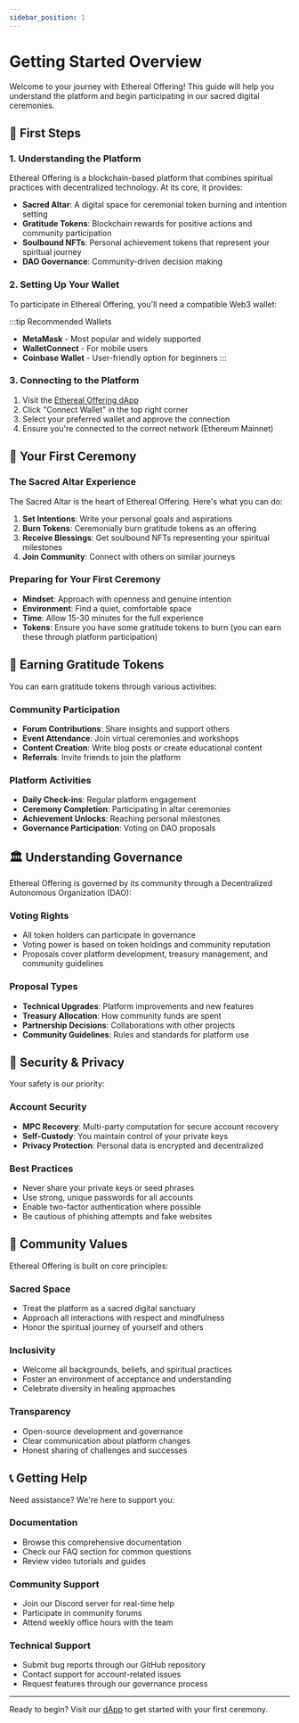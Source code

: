 ```yaml
---
sidebar_position: 1
---
```


# Getting Started Overview

Welcome to your journey with Ethereal Offering! This guide will help you understand the platform and begin participating in our sacred digital ceremonies.

## 🌟 First Steps

### 1. Understanding the Platform
Ethereal Offering is a blockchain-based platform that combines spiritual practices with decentralized technology. At its core, it provides:

- **Sacred Altar**: A digital space for ceremonial token burning and intention setting
- **Gratitude Tokens**: Blockchain rewards for positive actions and community participation
- **Soulbound NFTs**: Personal achievement tokens that represent your spiritual journey
- **DAO Governance**: Community-driven decision making

### 2. Setting Up Your Wallet
To participate in Ethereal Offering, you'll need a compatible Web3 wallet:

:::tip Recommended Wallets
- **MetaMask** - Most popular and widely supported
- **WalletConnect** - For mobile users
- **Coinbase Wallet** - User-friendly option for beginners
:::

### 3. Connecting to the Platform
1. Visit the [Ethereal Offering dApp](https://drasticstatic.github.io/gratitude-token-project)
2. Click "Connect Wallet" in the top right corner
3. Select your preferred wallet and approve the connection
4. Ensure you're connected to the correct network (Ethereum Mainnet)

## 🎯 Your First Ceremony

### The Sacred Altar Experience
The Sacred Altar is the heart of Ethereal Offering. Here's what you can do:

1. **Set Intentions**: Write your personal goals and aspirations
2. **Burn Tokens**: Ceremonially burn gratitude tokens as an offering
3. **Receive Blessings**: Get soulbound NFTs representing your spiritual milestones
4. **Join Community**: Connect with others on similar journeys

### Preparing for Your First Ceremony
- **Mindset**: Approach with openness and genuine intention
- **Environment**: Find a quiet, comfortable space
- **Time**: Allow 15-30 minutes for the full experience
- **Tokens**: Ensure you have some gratitude tokens to burn (you can earn these through platform participation)

## 💎 Earning Gratitude Tokens

You can earn gratitude tokens through various activities:

### Community Participation
- **Forum Contributions**: Share insights and support others
- **Event Attendance**: Join virtual ceremonies and workshops
- **Content Creation**: Write blog posts or create educational content
- **Referrals**: Invite friends to join the platform

### Platform Activities
- **Daily Check-ins**: Regular platform engagement
- **Ceremony Completion**: Participating in altar ceremonies
- **Achievement Unlocks**: Reaching personal milestones
- **Governance Participation**: Voting on DAO proposals

## 🏛️ Understanding Governance

Ethereal Offering is governed by its community through a Decentralized Autonomous Organization (DAO):

### Voting Rights
- All token holders can participate in governance
- Voting power is based on token holdings and community reputation
- Proposals cover platform development, treasury management, and community guidelines

### Proposal Types
- **Technical Upgrades**: Platform improvements and new features
- **Treasury Allocation**: How community funds are spent
- **Partnership Decisions**: Collaborations with other projects
- **Community Guidelines**: Rules and standards for platform use

## 🔐 Security & Privacy

Your safety is our priority:

### Account Security
- **MPC Recovery**: Multi-party computation for secure account recovery
- **Self-Custody**: You maintain control of your private keys
- **Privacy Protection**: Personal data is encrypted and decentralized

### Best Practices
- Never share your private keys or seed phrases
- Use strong, unique passwords for all accounts
- Enable two-factor authentication where possible
- Be cautious of phishing attempts and fake websites

## 🌈 Community Values

Ethereal Offering is built on core principles:

### Sacred Space
- Treat the platform as a sacred digital sanctuary
- Approach all interactions with respect and mindfulness
- Honor the spiritual journey of yourself and others

### Inclusivity
- Welcome all backgrounds, beliefs, and spiritual practices
- Foster an environment of acceptance and understanding
- Celebrate diversity in healing approaches

### Transparency
- Open-source development and governance
- Clear communication about platform changes
- Honest sharing of challenges and successes

## 📞 Getting Help

Need assistance? We're here to support you:

### Documentation
- Browse this comprehensive documentation
- Check our FAQ section for common questions
- Review video tutorials and guides

### Community Support
- Join our Discord server for real-time help
- Participate in community forums
- Attend weekly office hours with the team

### Technical Support
- Submit bug reports through our GitHub repository
- Contact support for account-related issues
- Request features through our governance process

---

Ready to begin? Visit our [dApp](https://drasticstatic.github.io/gratitude-token-project) to get started with your first ceremony.
